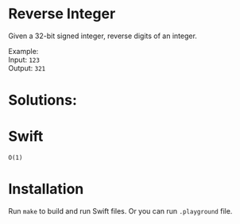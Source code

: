 # Reverse Integer
Given a 32-bit signed integer, reverse digits of an integer.  
  
Example:  
Input: `123`  
Output:  `321`  

# Solutions:

# Swift
`O(1)`

# Installation
Run `make` to build and run Swift files. Or you can run `.playground` file.